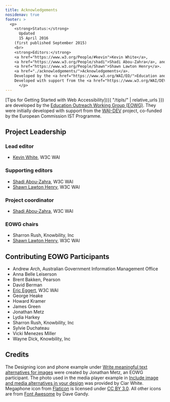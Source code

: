 ```yaml
---
title: Acknowledgements
nosidenav: true
footer: >
  <p>
    <strong>Status:</strong>
      Updated
      15 April 2016
    (first published September 2015)
    <br>
    <strong>Editors:</strong>
    <a href="https://www.w3.org/People/#kevin">Kevin White</a>,
    <a href="https://www.w3.org/People/shadi">Shadi Abou-Zahra</a>, and
    <a href="https://www.w3.org/People/Shawn">Shawn Lawton Henry</a>.
    <a href="./acknowledgements/">Acknowledgements</a>.
    Developed by the <a href="https://www.w3.org/WAI/EO/">Education and Outreach Working Group (EOWG)</a>.
    Developed with support from the <a href="https://www.w3.org/WAI/DEV/">WAI-DEV project</a>, co-funded by the European Commission <abbr title="Information Society Technologies">IST</abbr> Programme.
      </p>
---
```


[Tips for Getting Started with Web Accessibility]({{ "/tipls/" | relative_urls }}) are developed by
the [Education Outreach Working Group (EOWG)](https://www.w3.org/WAI/EO/). They were
initially developed with support from the [WAI-DEV](https://www.w3.org/WAI/DEV/) project,
co-funded by the European Commission IST Programme.

Project Leadership
------------------

### Lead editor

-   [Kevin White](https://www.w3.org/People/kevin), W3C WAI

### Supporting editors

-   [Shadi Abou-Zahra](https://www.w3.org/People/shadi), W3C WAI
-   [Shawn Lawton Henry](https://www.w3.org/People/shawn), W3C WAI

### Project coordinator

-   [Shadi Abou-Zahra](https://www.w3.org/People/shadi), W3C WAI

### EOWG chairs

-   Sharron Rush, Knowbility, Inc
-   [Shawn Lawton Henry](https://www.w3.org/People/shawn), W3C WAI

Contributing EOWG Participants
------------------------------

-   Andrew Arch, Australian Government Information Management Office
-   Anna Belle Leiserson
-   Brent Bakken, Pearson
-   David Berman
-   [Eric Eggert](https://www.w3.org/People/yatil), W3C WAI
-   George Heake
-   Howard Kramer
-   James Green
-   Jonathan Metz
-   Lydia Harkey
-   Sharron Rush, Knowbility, Inc
-   Sylvie Duchateau
-   Vicki Menezes Miller
-   Wayne Dick, Knowbility, Inc

Credits
-------

The Designing icon and phone example under [Write meaningful text
alternatives for
images](writing.html#write-meaningful-text-alternatives-for-images) were
created by Jonathan Metz, an EOWG participant. The photo used in the
media player example in [Include image and media alternatives in your
design](designing.html#include-image-and-media-alternatives-in-your-design)
was provided by Ciar White. Megaphone icon from
[Flaticon](http://www.flaticon.com) is licensed under [CC BY
3.0](http://creativecommons.org/licenses/by/3.0/). All other icons are
from [Font Awesome](http://fontawesome.io) by Dave Gandy.